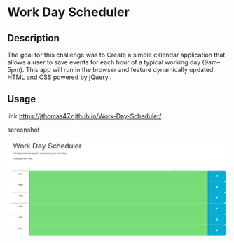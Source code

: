 # Work Day Scheduler 

## Description

The goal for this challenge was to Create a simple calendar application that allows a user to save events for each hour of a typical working day (9am–5pm). This app will run in the browser and feature dynamically updated HTML and CSS powered by jQuery.. 

## Usage

link
https://jthomas47.github.io/Work-Day-Scheduler/

screenshot 

![Screenshot](./assets/wds.PNG)
